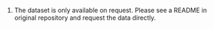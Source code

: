 1. The dataset is only available on request. Please see a README in original repository and request the data directly.